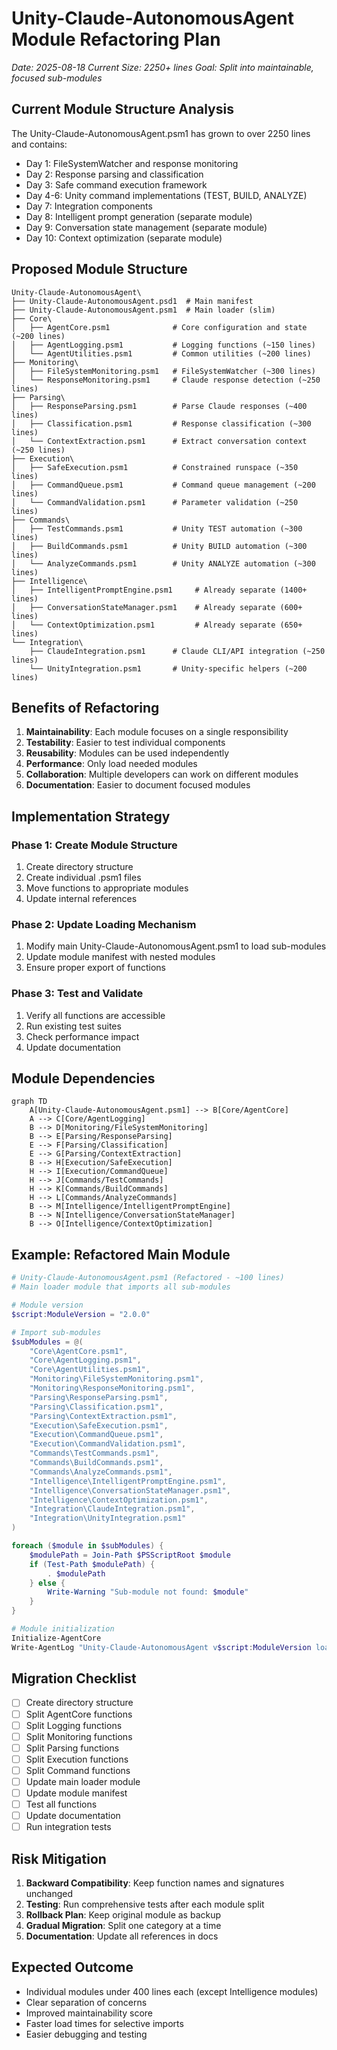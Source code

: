 # Unity-Claude-AutonomousAgent Module Refactoring Plan
*Date: 2025-08-18*
*Current Size: 2250+ lines*
*Goal: Split into maintainable, focused sub-modules*

## Current Module Structure Analysis

The Unity-Claude-AutonomousAgent.psm1 has grown to over 2250 lines and contains:
- Day 1: FileSystemWatcher and response monitoring
- Day 2: Response parsing and classification
- Day 3: Safe command execution framework
- Day 4-6: Unity command implementations (TEST, BUILD, ANALYZE)
- Day 7: Integration components
- Day 8: Intelligent prompt generation (separate module)
- Day 9: Conversation state management (separate module)
- Day 10: Context optimization (separate module)

## Proposed Module Structure

```
Unity-Claude-AutonomousAgent\
├── Unity-Claude-AutonomousAgent.psd1  # Main manifest
├── Unity-Claude-AutonomousAgent.psm1  # Main loader (slim)
├── Core\
│   ├── AgentCore.psm1              # Core configuration and state (~200 lines)
│   ├── AgentLogging.psm1           # Logging functions (~150 lines)
│   └── AgentUtilities.psm1         # Common utilities (~200 lines)
├── Monitoring\
│   ├── FileSystemMonitoring.psm1   # FileSystemWatcher (~300 lines)
│   └── ResponseMonitoring.psm1     # Claude response detection (~250 lines)
├── Parsing\
│   ├── ResponseParsing.psm1        # Parse Claude responses (~400 lines)
│   ├── Classification.psm1         # Response classification (~300 lines)
│   └── ContextExtraction.psm1      # Extract conversation context (~250 lines)
├── Execution\
│   ├── SafeExecution.psm1          # Constrained runspace (~350 lines)
│   ├── CommandQueue.psm1           # Command queue management (~200 lines)
│   └── CommandValidation.psm1      # Parameter validation (~250 lines)
├── Commands\
│   ├── TestCommands.psm1           # Unity TEST automation (~300 lines)
│   ├── BuildCommands.psm1          # Unity BUILD automation (~300 lines)
│   └── AnalyzeCommands.psm1        # Unity ANALYZE automation (~300 lines)
├── Intelligence\
│   ├── IntelligentPromptEngine.psm1     # Already separate (1400+ lines)
│   ├── ConversationStateManager.psm1    # Already separate (600+ lines)
│   └── ContextOptimization.psm1         # Already separate (650+ lines)
└── Integration\
    ├── ClaudeIntegration.psm1      # Claude CLI/API integration (~250 lines)
    └── UnityIntegration.psm1       # Unity-specific helpers (~200 lines)
```

## Benefits of Refactoring

1. **Maintainability**: Each module focuses on a single responsibility
2. **Testability**: Easier to test individual components
3. **Reusability**: Modules can be used independently
4. **Performance**: Only load needed modules
5. **Collaboration**: Multiple developers can work on different modules
6. **Documentation**: Easier to document focused modules

## Implementation Strategy

### Phase 1: Create Module Structure
1. Create directory structure
2. Create individual .psm1 files
3. Move functions to appropriate modules
4. Update internal references

### Phase 2: Update Loading Mechanism
1. Modify main Unity-Claude-AutonomousAgent.psm1 to load sub-modules
2. Update module manifest with nested modules
3. Ensure proper export of functions

### Phase 3: Test and Validate
1. Verify all functions are accessible
2. Run existing test suites
3. Check performance impact
4. Update documentation

## Module Dependencies

```mermaid
graph TD
    A[Unity-Claude-AutonomousAgent.psm1] --> B[Core/AgentCore]
    A --> C[Core/AgentLogging]
    B --> D[Monitoring/FileSystemMonitoring]
    B --> E[Parsing/ResponseParsing]
    E --> F[Parsing/Classification]
    E --> G[Parsing/ContextExtraction]
    B --> H[Execution/SafeExecution]
    H --> I[Execution/CommandQueue]
    H --> J[Commands/TestCommands]
    H --> K[Commands/BuildCommands]
    H --> L[Commands/AnalyzeCommands]
    B --> M[Intelligence/IntelligentPromptEngine]
    B --> N[Intelligence/ConversationStateManager]
    B --> O[Intelligence/ContextOptimization]
```

## Example: Refactored Main Module

```powershell
# Unity-Claude-AutonomousAgent.psm1 (Refactored - ~100 lines)
# Main loader module that imports all sub-modules

# Module version
$script:ModuleVersion = "2.0.0"

# Import sub-modules
$subModules = @(
    "Core\AgentCore.psm1",
    "Core\AgentLogging.psm1",
    "Core\AgentUtilities.psm1",
    "Monitoring\FileSystemMonitoring.psm1",
    "Monitoring\ResponseMonitoring.psm1",
    "Parsing\ResponseParsing.psm1",
    "Parsing\Classification.psm1",
    "Parsing\ContextExtraction.psm1",
    "Execution\SafeExecution.psm1",
    "Execution\CommandQueue.psm1",
    "Execution\CommandValidation.psm1",
    "Commands\TestCommands.psm1",
    "Commands\BuildCommands.psm1",
    "Commands\AnalyzeCommands.psm1",
    "Intelligence\IntelligentPromptEngine.psm1",
    "Intelligence\ConversationStateManager.psm1",
    "Intelligence\ContextOptimization.psm1",
    "Integration\ClaudeIntegration.psm1",
    "Integration\UnityIntegration.psm1"
)

foreach ($module in $subModules) {
    $modulePath = Join-Path $PSScriptRoot $module
    if (Test-Path $modulePath) {
        . $modulePath
    } else {
        Write-Warning "Sub-module not found: $module"
    }
}

# Module initialization
Initialize-AgentCore
Write-AgentLog "Unity-Claude-AutonomousAgent v$script:ModuleVersion loaded" -Level "INFO"
```

## Migration Checklist

- [ ] Create directory structure
- [ ] Split AgentCore functions
- [ ] Split Logging functions
- [ ] Split Monitoring functions
- [ ] Split Parsing functions
- [ ] Split Execution functions
- [ ] Split Command functions
- [ ] Update main loader module
- [ ] Update module manifest
- [ ] Test all functions
- [ ] Update documentation
- [ ] Run integration tests

## Risk Mitigation

1. **Backward Compatibility**: Keep function names and signatures unchanged
2. **Testing**: Run comprehensive tests after each module split
3. **Rollback Plan**: Keep original module as backup
4. **Gradual Migration**: Split one category at a time
5. **Documentation**: Update all references in docs

## Expected Outcome

- Individual modules under 400 lines each (except Intelligence modules)
- Clear separation of concerns
- Improved maintainability score
- Faster load times for selective imports
- Easier debugging and testing